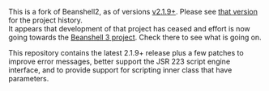 This is a fork of Beanshell2, as of versions [v2.1.9+](https://github.com/pejobo/beanshell2/tree/v2.1).
Please see [that version](https://github.com/pejobo/beanshell2) for the project history.  
It appears that development of that project has ceased 
and effort is now going towards the [Beanshell 3 project](https://github.com/beanshell).  Check there to 
see what is going on.


This repository contains the latest 2.1.9+ release plus a few patches to improve error messages, 
better support the JSR 223 script engine interface, and to provide support for scripting inner class
that have parameters.
